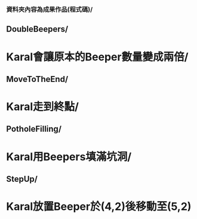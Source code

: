 ### 資料夾內容為成果作品(程式碼)/
## DoubleBeepers/
# Karal會讓原本的Beeper數量變成兩倍/
## MoveToTheEnd/
# Karal走到終點/
## PotholeFilling/
# Karal用Beepers填滿坑洞/
## StepUp/
# Karal放置Beeper於(4,2)後移動至(5,2)
